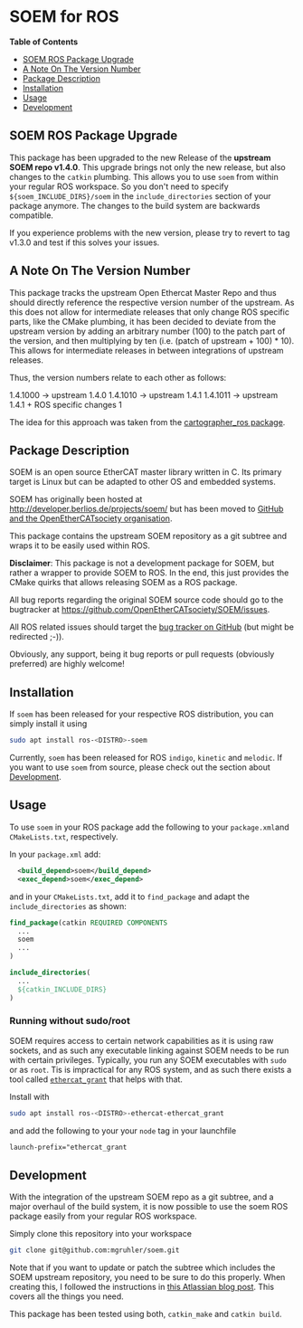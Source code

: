 # SOEM for ROS

**Table of Contents**

- [SOEM ROS Package Upgrade](#SOEM-ROS-Package-Upgrade)
- [A Note On The Version Number](#A-Note-On-The-Version-Number)
- [Package Description](#Package-Description)
- [Installation](#Installation)
- [Usage](#Usage)
- [Development](#Development)

## SOEM ROS Package Upgrade
This package has been upgraded to the new Release of the **upstream SOEM repo v1.4.0**.
This upgrade brings not only the new release, but also changes to the `catkin` plumbing.
This allows you to use `soem` from within your regular ROS workspace.
So you don't need to specify `${soem_INCLUDE_DIRS}/soem` in the `include_directories` section of your package anymore.
The changes to the build system are backwards compatible.

If you experience problems with the new version, please try to revert to tag v1.3.0
and test if this solves your issues.

## A Note On The Version Number
This package tracks the upstream Open Ethercat Master Repo and thus should
directly reference the respective version number of the upstream.
As this does not allow for intermediate releases that only change ROS specific
parts, like the CMake plumbing, it has been decided to deviate from the upstream
version by adding an arbitrary number (100) to the patch part of the version,
and then multiplying by ten (i.e. (patch of upstream + 100) * 10).
This allows for intermediate releases in between integrations of upstream releases.
    
Thus, the version numbers relate to each other as follows:
    
1.4.1000 -> upstream 1.4.0
1.4.1010 -> upstream 1.4.1
1.4.1011 -> upstream 1.4.1 + ROS specific changes 1
    
The idea for this approach was taken from the [cartographer_ros package](https://github.com/ros2/cartographer_ros).

## Package Description

SOEM is an open source EtherCAT master library written in C.
Its primary target is Linux but can be adapted to other OS and embedded systems.

SOEM has originally been hosted at http://developer.berlios.de/projects/soem/
but has been moved to [GitHub and the OpenEtherCATsociety organisation](
https://github.com/OpenEtherCATsociety/SOEM).

This package contains the upstream SOEM repository as a git subtree and wraps it to be easily used within ROS.

**Disclaimer**:
This package is not a development package for SOEM, but rather a wrapper to provide SOEM to ROS.
In the end, this just provides the CMake quirks that allows releasing SOEM as a ROS package.

All bug reports regarding the original SOEM source code should go to the bugtracker at
https://github.com/OpenEtherCATsociety/SOEM/issues.

All ROS related issues should target the [bug tracker on GitHub](https://github.com/mgruhler/soem/issues)
(but might be redirected ;-)).

Obviously, any support, being it bug reports or pull requests (obviously preferred) are highly welcome!

## Installation

If `soem` has been released for your respective ROS distribution, you can simply install it using

```bash
sudo apt install ros-<DISTRO>-soem
```

Currently, `soem` has been released for ROS `indigo`, `kinetic` and `melodic`.
If you want to use `soem` from source, please check out the section about [Development](#Development).

## Usage

To use `soem` in your ROS package add the following to your `package.xml`and `CMakeLists.txt`, respectively.

In your `package.xml` add:

```xml
  <build_depend>soem</build_depend>
  <exec_depend>soem</exec_depend>
```

and in your `CMakeLists.txt`, add it to `find_package` and adapt the `include_directories` as shown:

```CMake
find_package(catkin REQUIRED COMPONENTS
  ...
  soem
  ...
)

include_directories(
  ...
  ${catkin_INCLUDE_DIRS}
)
```

### Running without sudo/root
SOEM requires access to certain network capabilities as it is using raw sockets, and as such any executable linking
against SOEM needs to be run with certain privileges.
Typically, you run any SOEM executables with `sudo` or as `root`.
Tis is impractical for any ROS system, and as such there exists a tool called
[`ethercat_grant`](https://github.com/shadow-robot/ethercat_grant) that helps with that.

Install with
```bash
sudo apt install ros-<DISTRO>-ethercat-ethercat_grant
```
and add the following to your your `node` tag in your launchfile
```xml
launch-prefix="ethercat_grant
```

## Development

With the integration of the upstream SOEM repo as a git subtree, and a major overhaul of the build system,
it is now possible to use the soem ROS package easily from your regular ROS workspace.

Simply clone this repository into your workspace
```bash
git clone git@github.com:mgruhler/soem.git
```

Note that if you want to update or patch the subtree which includes the SOEM upstream repository, you need to be sure
to do this properly.
When creating this, I followed the instructions in
[this Atlassian blog post](https://www.atlassian.com/blog/git/alternatives-to-git-submodule-git-subtree).
This covers all the things you need.

This package has been tested using both, `catkin_make` and `catkin build`.
